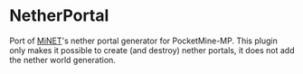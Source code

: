 # NetherPortal
Port of [MiNET](https://github.com/NiclasOlofsson/MiNET)'s nether portal generator for PocketMine-MP.
This plugin only makes it possible to create (and destroy) nether portals, it does not add the nether world generation.
